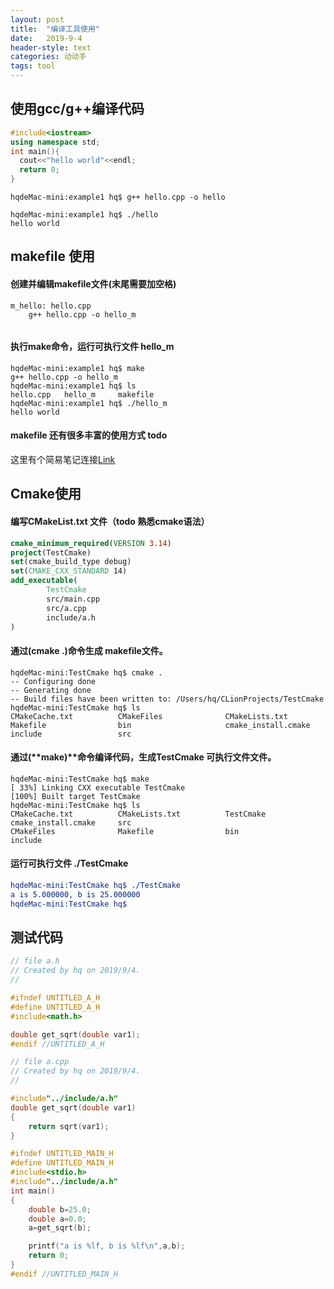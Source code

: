 ```yaml
---
layout: post
title:  "编译工具使用"
date:   2019-9-4 
header-style: text
categories: 动动手
tags: tool
---
```


## 使用gcc/g++编译代码

```cpp
#include<iostream>
using namespace std;
int main(){
  cout<<"hello world"<<endl;
  return 0;
}
```

```make
hqdeMac-mini:example1 hq$ g++ hello.cpp -o hello
```

```make
hqdeMac-mini:example1 hq$ ./hello 
hello world
```



## makefile 使用

#### 创建并编辑makefile文件(末尾需要加空格)

```make
m_hello: hello.cpp
	g++ hello.cpp -o hello_m


```

#### 执行make命令，运行可执行文件 hello_m

```make
hqdeMac-mini:example1 hq$ make
g++ hello.cpp -o hello_m
hqdeMac-mini:example1 hq$ ls
hello.cpp	hello_m		makefile
hqdeMac-mini:example1 hq$ ./hello_m 
hello world
```



#### makefile 还有很多丰富的使用方式 todo

这里有个简易笔记连接[Link](http://note.youdao.com/noteshare?id=86717e7b9ca72a124c8de079bb1ddae8)

## Cmake使用

#### 编写CMakeList.txt 文件（todo 熟悉cmake语法）

```cmake
cmake_minimum_required(VERSION 3.14)
project(TestCmake)
set(cmake_build_type debug)
set(CMAKE_CXX_STANDARD 14)
add_executable(
        TestCmake
        src/main.cpp
        src/a.cpp
        include/a.h
)
```



#### 通过(cmake .)命令生成 makefile文件。

```cmke
hqdeMac-mini:TestCmake hq$ cmake .
-- Configuring done
-- Generating done
-- Build files have been written to: /Users/hq/CLionProjects/TestCmake
hqdeMac-mini:TestCmake hq$ ls
CMakeCache.txt          CMakeFiles              CMakeLists.txt          Makefile                bin                     cmake_install.cmake     include                 src
```



#### 通过(**make)**命令编译代码，生成TestCmake 可执行文件文件。

```cmke
hqdeMac-mini:TestCmake hq$ make
[ 33%] Linking CXX executable TestCmake
[100%] Built target TestCmake
hqdeMac-mini:TestCmake hq$ ls
CMakeCache.txt          CMakeLists.txt          TestCmake               cmake_install.cmake     src
CMakeFiles              Makefile                bin                     include
```

#### 运行可执行文件  ./TestCmake

```cmake
hqdeMac-mini:TestCmake hq$ ./TestCmake 
a is 5.000000, b is 25.000000
hqdeMac-mini:TestCmake hq$ 
```



## 测试代码

```cpp
// file a.h
// Created by hq on 2019/9/4.
//

#ifndef UNTITLED_A_H
#define UNTITLED_A_H
#include<math.h>

double get_sqrt(double var1);
#endif //UNTITLED_A_H

```



```cpp
// file a.cpp
// Created by hq on 2019/9/4.
//

#include"../include/a.h"
double get_sqrt(double var1)
{
    return sqrt(var1);
}

```



```cpp
#ifndef UNTITLED_MAIN_H
#define UNTITLED_MAIN_H
#include<stdio.h>
#include"../include/a.h"
int main()
{
    double b=25.0;
    double a=0.0;
    a=get_sqrt(b);

    printf("a is %lf, b is %lf\n",a,b);
    return 0;
}
#endif //UNTITLED_MAIN_H

```












